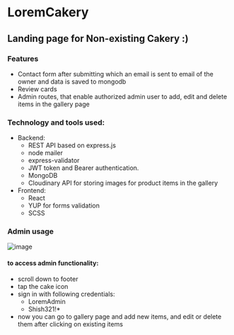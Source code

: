 # LoremCakery
## Landing page for Non-existing Cakery :)

### Features

* Contact form after submitting which an email is sent to email of the owner and data is saved to mongodb
* Review cards
* Admin routes, that enable authorized admin user to add, edit and delete items in the gallery page

### Technology and tools used:

* Backend: 
  - REST API based on express.js
  - node mailer
  - express-validator
  - JWT token and Bearer authentication.
  - MongoDB
  - Cloudinary API for storing images for product items in the gallery
* Frontend:
  - React
  - YUP for forms validation
  - SCSS

### Admin usage
![image](https://user-images.githubusercontent.com/94932986/233792318-2b841976-0011-40a0-baab-3405b351ed28.png)


#### to access admin functionality:
* scroll down to footer
* tap the cake icon
* sign in with following credentials: 
  - LoremAdmin
  - Shish321!*
* now you can go to gallery page and add new items, and edit or delete them after clicking on existing items
  

